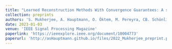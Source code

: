 ```yaml
---
title: "Learned Reconstruction Methods With Convergence Guarantees: A survey of concepts and applications"
collection: preprints
authors: 'S. Mukherjee, A. Hauptmann, O. Öktem, M. Pereyra, CB. Schönlieb'
date: 2023-01-03
venue: 'IEEE Signal Processing Magazine'
paperlink: 'https://ieeexplore.ieee.org/document/10004773'
paperurl: 'http://asHauptmann.github.io/files/2022_Mukherjee_preprint.pdf'
---
```

